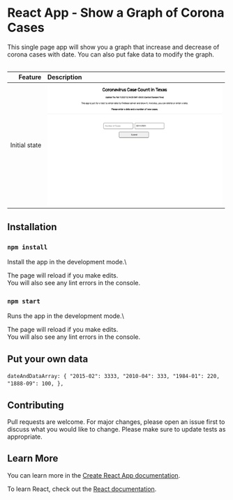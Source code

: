 # React App - Show a Graph of Corona Cases

This single page app will show you a graph that increase and decrease of corona cases with date.
You can also put fake data to modify the graph.
<br /><br />

| Feature | Description |
| -----: | :----------- |
|  Initial state | <img src="https://github.com/rebeccachoo/react-coronavirus-track/blob/main/corona.png?raw=true"  width="400">| 



## Installation

### `npm install`

Install the app in the development mode.\ 

The page will reload if you make edits.\
You will also see any lint errors in the console.

### `npm start`

Runs the app in the development mode.\ 

The page will reload if you make edits.\
You will also see any lint errors in the console.

## Put your own data

`dateAndDataArray: {
				"2015-02": 3333,
				"2010-04": 333,
				"1984-01": 220,
				"1888-09": 100,
			},
      `

## Contributing

Pull requests are welcome. For major changes, please open an issue first to discuss what you would like to change.
Please make sure to update tests as appropriate. 

## Learn More

You can learn more in the [Create React App documentation](https://facebook.github.io/create-react-app/docs/getting-started).

To learn React, check out the [React documentation](https://reactjs.org/).
